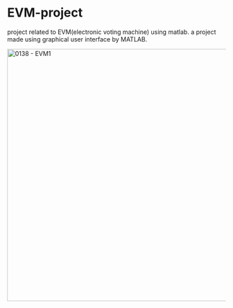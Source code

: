 # EVM-project
project related to EVM(electronic voting machine) using matlab. 
a project made using graphical user interface by MATLAB.


<img width="583" alt="0138 - EVM1" src="https://github.com/ab-j/EVM-project/assets/108211192/0e7b679b-cca4-4e99-a77f-a552da9b3f5f">

